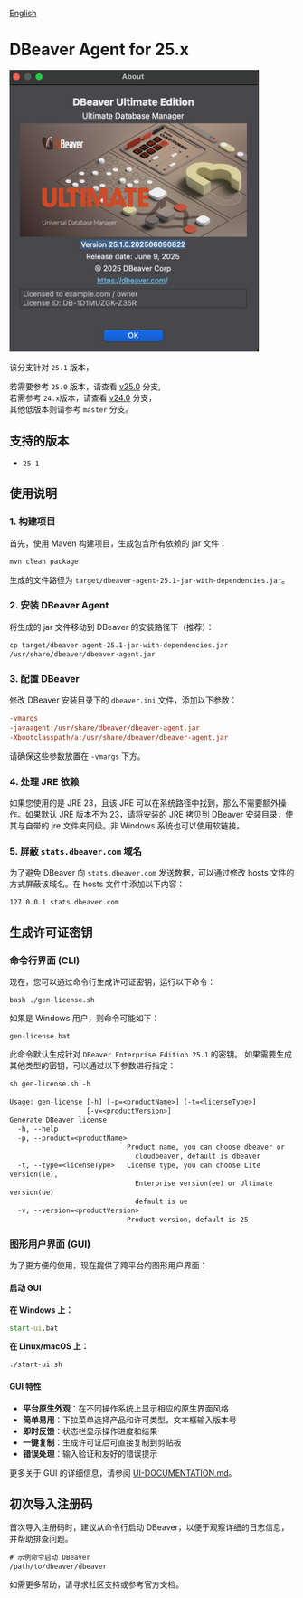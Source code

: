[English](README-EN.md)

# DBeaver Agent for 25.x

<img width="441" alt="image" src="images/v25.1.jpg" />

该分支针对 `25.1` 版本，

若需要参考 `25.0` 版本，请查看 [v25.0](https://github.com/wgzhao/dbeaver-agent/tree/v25.0) 分支,  
若需参考 `24.x`版本，请查看 [v24.0](https://github.com/wgzhao/dbeaver-agent/tree/v24.0) 分支，  
其他低版本则请参考 `master` 分支。

## 支持的版本

- `25.1`

## 使用说明

### 1. 构建项目

首先，使用 Maven 构建项目，生成包含所有依赖的 jar 文件：

```bash
mvn clean package
```

生成的文件路径为 `target/dbeaver-agent-25.1-jar-with-dependencies.jar`。

### 2. 安装 DBeaver Agent

将生成的 jar 文件移动到 DBeaver 的安装路径下（推荐）：

```shell
cp target/dbeaver-agent-25.1-jar-with-dependencies.jar /usr/share/dbeaver/dbeaver-agent.jar
```

### 3. 配置 DBeaver

修改 DBeaver 安装目录下的 `dbeaver.ini` 文件，添加以下参数：

```ini
-vmargs
-javaagent:/usr/share/dbeaver/dbeaver-agent.jar
-Xbootclasspath/a:/usr/share/dbeaver/dbeaver-agent.jar
```

请确保这些参数放置在 `-vmargs` 下方。

### 4. 处理 JRE 依赖

如果您使用的是 JRE 23，且该 JRE 可以在系统路径中找到，那么不需要额外操作。如果默认 JRE 版本不为 23，请将安装的 JRE 拷贝到 DBeaver 安装目录，使其与自带的 jre 文件夹同级。非 Windows
系统也可以使用软链接。

### 5. 屏蔽 `stats.dbeaver.com` 域名

为了避免 DBeaver 向 `stats.dbeaver.com` 发送数据，可以通过修改 hosts 文件的方式屏蔽该域名。在 hosts 文件中添加以下内容：

```shell
127.0.0.1 stats.dbeaver.com
```

## 生成许可证密钥

### 命令行界面 (CLI)

现在，您可以通过命令行生成许可证密钥，运行以下命令：

```shell
bash ./gen-license.sh
```

如果是 Windows 用户，则命令可能如下：

```shell
gen-license.bat
```

此命令默认生成针对 `DBeaver Enterprise Edition 25.1` 的密钥。
如果需要生成其他类型的密钥，可以通过以下参数进行指定：

```shell
sh gen-license.sh -h

Usage: gen-license [-h] [-p=<productName>] [-t=<licenseType>]
                   [-v=<productVersion>]
Generate DBeaver license
  -h, --help
  -p, --product=<productName>
                             Product name, you can choose dbeaver or
                               cloudbeaver, default is dbeaver
  -t, --type=<licenseType>   License type, you can choose Lite version(le),
                               Enterprise version(ee) or Ultimate version(ue)
                               default is ue
  -v, --version=<productVersion>
                             Product version, default is 25
```

### 图形用户界面 (GUI)

为了更方便的使用，现在提供了跨平台的图形用户界面：

#### 启动 GUI

**在 Windows 上：**
```cmd
start-ui.bat
```

**在 Linux/macOS 上：**
```bash
./start-ui.sh
```

#### GUI 特性

- **平台原生外观**：在不同操作系统上显示相应的原生界面风格
- **简单易用**：下拉菜单选择产品和许可类型，文本框输入版本号
- **即时反馈**：状态栏显示操作进度和结果
- **一键复制**：生成许可证后可直接复制到剪贴板
- **错误处理**：输入验证和友好的错误提示

更多关于 GUI 的详细信息，请参阅 [UI-DOCUMENTATION.md](UI-DOCUMENTATION.md)。

## 初次导入注册码

首次导入注册码时，建议从命令行启动 DBeaver，以便于观察详细的日志信息，并帮助排查问题。

```shell
# 示例命令启动 DBeaver
/path/to/dbeaver/dbeaver
```

如需更多帮助，请寻求社区支持或参考官方文档。
